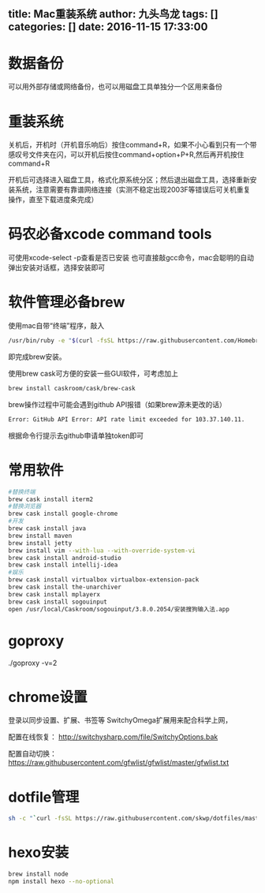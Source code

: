 title: Mac重装系统
author: 九头鸟龙
tags: []
categories: []
date: 2016-11-15 17:33:00
---
# 数据备份
可以用外部存储或网络备份，也可以用磁盘工具单独分一个区用来备份

# 重装系统
关机后，开机时（开机音乐响后）按住command+R，如果不小心看到只有一个带感叹号文件夹在闪，可以开机后按住command+option+P+R,然后再开机按住command+R

开机后可选择进入磁盘工具，格式化原系统分区；然后退出磁盘工具，选择重新安装系统，注意需要有靠谱网络连接（实测不稳定出现2003F等错误后可关机重复操作，直至下载进度条完成）

# 码农必备xcode command tools
可使用xcode-select -p查看是否已安装
也可直接敲gcc命令，mac会聪明的自动弹出安装对话框，选择安装即可

# 软件管理必备brew
使用mac自带“终端”程序，敲入

```bash
/usr/bin/ruby -e "$(curl -fsSL https://raw.githubusercontent.com/Homebrew/install/master/install)”
```
即完成brew安装。

使用brew cask可方便的安装一些GUI软件，可考虑加上

```bash
brew install caskroom/cask/brew-cask
```

brew操作过程中可能会遇到github API报错（如果brew源未更改的话）

```bash
Error: GitHub API Error: API rate limit exceeded for 103.37.140.11.
```
根据命令行提示去github申请单独token即可

# 常用软件
```bash
#替换终端
brew cask install iterm2
#替换浏览器
brew cask install google-chrome
#开发
brew cask install java
brew install maven
brew install jetty
brew install vim --with-lua --with-override-system-vi
brew cask install android-studio
brew cask install intellij-idea
#娱乐
brew cask install virtualbox virtualbox-extension-pack
brew cask install the-unarchiver
brew cask install mplayerx
brew cask install sogouinput
open /usr/local/Caskroom/sogouinput/3.8.0.2054/安装搜狗输入法.app
```

# goproxy
./goproxy -v=2

# chrome设置
登录以同步设置、扩展、书签等
SwitchyOmega扩展用来配合科学上网，

配置在线恢复：
http://switchysharp.com/file/SwitchyOptions.bak

配置自动切换：
https://raw.githubusercontent.com/gfwlist/gfwlist/master/gfwlist.txt

# dotfile管理
```bash
sh -c "`curl -fsSL https://raw.githubusercontent.com/skwp/dotfiles/master/install.sh `"
```

# hexo安装
```bash
brew install node
npm install hexo --no-optional
```